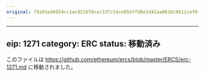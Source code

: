 ```yaml
---
original: f8a93e46654cc1ac851678cac337c54ce05bffd0e1d42aa0618c9611cef0ffc5
---
```


---
eip: 1271
category: ERC
status: 移動済み
---

このファイルは https://github.com/ethereum/ercs/blob/master/ERCS/erc-1271.md に移動されました。